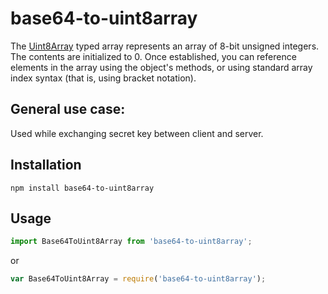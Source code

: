 # base64-to-uint8array

The [Uint8Array](https://developer.mozilla.org/en-US/docs/Web/JavaScript/Reference/Global_Objects/Uint8Array) typed array represents an array of 8-bit unsigned integers. The contents are initialized to 0. Once established, you can reference elements in the array using the object's methods, or using standard array index syntax (that is, using bracket notation).

## General use case:

Used while exchanging secret key between client and server.

## Installation
```
npm install base64-to-uint8array
```

## Usage
```js
import Base64ToUint8Array from 'base64-to-uint8array';
```

or

```js
var Base64ToUint8Array = require('base64-to-uint8array');
```



